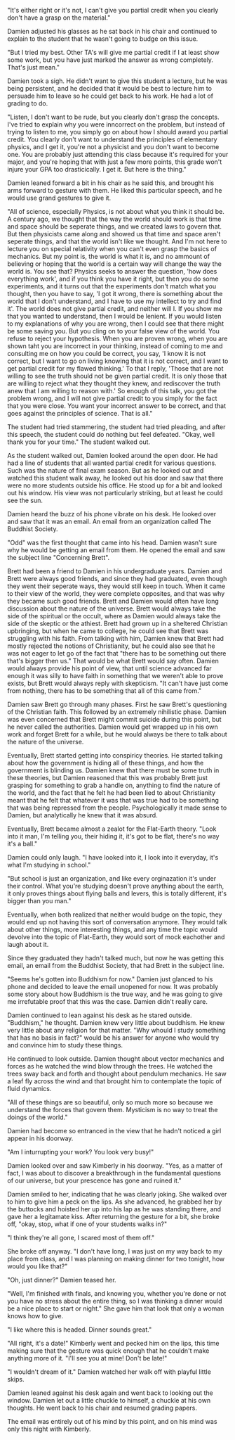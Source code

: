 "It's either right or it's not, I can't give you partial credit when you
clearly don't have a grasp on the material."

Damien adjusted his glasses as he sat back in his chair and continued to
explain to the student that he wasn't going to budge on this issue.

"But I tried my best. Other TA's will give me partial credit if I at least show
some work, but you have just marked the answer as wrong completely. That's just
mean."

Damien took a sigh. He didn't want to give this student a lecture, but he was
being persistent, and he decided that it would be best to lecture him to
persuade him to leave so he could get back to his work. He had a lot of grading
to do.

"Listen, I don't want to be rude, but you clearly don't grasp the concepts.
I've tried to explain why you were inncorrect on the problem, but instead of
trying to listen to me, you simply go on about how I should award you partial
credit. You clearly don't want to understand the principles of elementary
physics, and I get it, you're not a physicist and you don't want to become one.
You are probably just attending this class because it's required for your
major, and you're hoping that with just a few more points, this grade won't
injure your GPA too drasticically. I get it. But here is the thing."

Damien leaned forward a bit in his chair as he said this, and brought his arms
forward to gesture with them. He liked this particular speech, and he would use
grand gestures to give it.

"All of science, especially Physics, is not about what you think it should be.
A century ago, we thought that the way the world should work is that time and
space should be seperate things, and we created laws to govern that. But then
physicists came along and showed us that time and space aren't seperate things,
and that the world isn't like we thought. And I'm not here to lecture you on
special relativity when you can't even grasp the basics of mechanics. But my
point is, the world is what it is, and no ammount of believing or hoping that
the world is a certain way will change the way the world is. You see that?
Physics seeks to answer the question, 'how does everything work', and if you
think you have it right, but then you do some experiments, and it turns out
that the experiments don't match what you thought, then you have to say, 'I got
it wrong, there is something about the world that I don't understand, and I
have to use my intellect to try and find it'. The world does not give partial
credit, and neither will I. If you show me that you wanted to understand, then
I would be lenient. If you would listen to my explanations of why you are
wrong, then I could see that there might be some saving you. But you cling on
to your false view of the world. You refuse to reject your hypothesis. When you
are proven wrong, when you are shown taht you are incorrect in your thinking,
instead of coming to me and consulting me on how you could be correct, you say,
'I know it is not correct, but I want to go on living knowing that it is not
correct, and I want to get partial credit for my flawed thinking.' To that I
reply, 'Those that are not willing to see the truth should not be given partial
credit. It is only those that are willing to reject what they thought they
knew, and rediscover the truth anew that I am willing to reason with.' So
enough of this talk, you got the problem wrong, and I will not give partial
credit to you simply for the fact that you were close. You want your incorrect
answer to be correct, and that goes against the principles of science. That is
all."

The student had tried stammering, the student had tried pleading, and after
this speech, the student could do nothing but feel defeated. "Okay, well thank
you for your time." The student walked out.

As the student walked out, Damien looked around the open door. He had had a
line of students that all wanted partial credit for various questions. Such was
the nature of final exam season. But as he looked out and watched this student
walk away, he looked out his door and saw that there were no more students
outside his office. He stood up for a bit and looked out his window. His view
was not particularly striking, but at least he could see the sun.

Damien heard the buzz of his phone vibrate on his desk. He looked over and saw
that it was an email. An email from an organization called The Buddhist
Society.

"Odd" was the first thought that came into his head. Damien wasn't sure why he
would be getting an email from them. He opened the email and saw the subject
line "Concerning Brett".

Brett had been a friend to Damien in his undergraduate years. Damien and Brett
were always good friends, and since they had graduated, even though they went
their seperate ways, they would still keep in touch. When it came to their view
of the world, they were complete opposites, and that was why they became such
good friends. Brett and Damien would often have long discussion about the
nature of the universe. Brett would always take the side of the spiritual or
the occult, where as Damien would always take the side of the skeptic or the
athiest. Brett had grown up in a sheltered Christian upbringing, but when he
came to college, he could see that Brett was struggling with his faith. From
talking with him, Damien knew that Brett had mostly rejected the notions of
Christianity, but he could also see that he was not eager to let go of the fact
that "there has to be something out there that's bigger then us." That would be
what Brett would say often. Damien would always provide his point of view, that
until science advanced far enough it was silly to have faith in something that
we weren't able to prove exists, but Brett would always reply with skepticism.
"It can't have just come from nothing, there has to be something that all of
this came from."

Damien saw Brett go through many phases. First he saw Brett's questioning of
the Christian faith. This followed by an extremely nihilistic phase. Damien was
even concerned that Brett might commit suicide during this point, but he never
called the authorities. Damien would get wrapped up in his own work and forget
Brett for a while, but he would always be there to talk about the nature of the
universe.

Eventually, Brett started getting into conspiricy theories. He started talking
about how the government is hiding all of these things, and how the government
is blinding us. Damien knew that there must be some truth in these theories,
but Damien reasoned that this was probably Brett just grasping for something to
grab a handle on, anything to find the nature of the world, and the fact that
he felt he had been lied to about Christianity meant that he felt that whatever
it was that was true had to be something that was being repressed from the
people. Psychologically it made sense to Damien, but analytically he knew that
it was absurd.

Eventually, Brett became almost a zealot for the Flat-Earth theory. "Look into
it man, I'm telling you, their hiding it, it's got to be flat, there's no way
it's a ball."

Damien could only laugh. "I have looked into it, I look into it everyday, it's
what I'm studying in school."

"But school is just an organization, and like every orginazation it's under
their control. What you're studying doesn't prove anything about the earth, it
only proves things about flying balls and levers, this is totally different,
it's bigger than you man."

Eventually, when both realized that neither would budge on the topic, they
would end up not having this sort of conversation anymore. They would talk
about other things, more interesting things, and any time the topic would
devolve into the topic of Flat-Earth, they would sort of mock eachother and
laugh about it.

Since they graduated they hadn't talked much, but now he was getting this
email, an email from the Buddhist Society, that had Brett in the subject line.

"Seems he's gotten into Buddhism for now." Damien just glanced to his phone and
decided to leave the email unopened for now. It was probably some story about
how Buddhism is the true way, and he was going to give me irrefutable proof
that this was the case. Damien didn't really care.

Damien continued to lean against his desk as he stared outside. "Buddhism," he
thought. Damien knew very little about buddhism. He knew very little about any
religion for that matter. "Why whould I study something that has no basis in
fact?" would be his answer for anyone who would try and convince him to study
these things.

He continued to look outside. Damien thought about vector mechanics and forces
as he watched the wind blow through the trees. He watched the trees sway back
and forth and thought about pendulum mechanics. He saw a leaf fly across the
wind and that brought him to contemplate the topic of fluid dynamics.

"All of these things are so beautiful, only so much more so because we
understand the forces that govern them. Mysticism is no way to treat the doings
of the world."

Damien had become so entranced in the view that he hadn't noticed a girl appear
in his doorway.

"Am I inturrupting your work? You look very busy!"

Damien looked over and saw Kimberly in his doorway. "Yes, as a matter of fact,
I was about to discover a breakthrough in the fundamental questions of our
universe, but your prescence has gone and ruined it."

Damien smiled to her, indicating that he was clearly joking. She walked over to
him to give him a peck on the lips. As she advanced, he grabbed her by the
buttocks and hoisted her up into his lap as he was standing there, and gave
her a legitamate kiss. After returning the gesture for a bit, she broke off,
"okay, stop, what if one of your students walks in?"

"I think they're all gone, I scared most of them off."

She broke off anyway. "I don't have long, I was just on my way back to my place
from class, and I was planning on making dinner for two tonight, how would you
like that?"

"Oh, just dinner?" Damien teased her.

"Well, I'm finished with finals, and knowing you, whether you're done or not
you have no stress about the entire thing, so I was thinking a dinner would be
a nice place to start or night." She gave him that look that only a woman knows
how to give.

"I like where this is headed. Dinner sounds great."

"All right, it's a date!" Kimberly went and pecked him on the lips, this time
making sure that the gesture was quick enough that he couldn't make anything
more of it. "I'll see you at mine! Don't be late!"

"I wouldn't dream of it." Damien watched her walk off with playful little
skips.

Damien leaned against his desk again and went back to looking out the window.
Damien let out a little chuckle to himself, a chuckle at his own thoughts. He
went back to his chair and resumed grading papers.

The email was entirely out of his mind by this point, and on his mind was only
this night with Kimberly.
